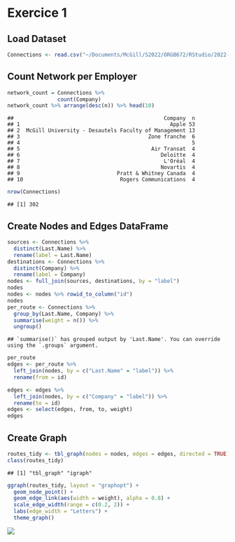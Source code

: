 Exercice 1
================

## Load Dataset

``` r
Connections <- read.csv("~/Documents/McGill/S2022/ORGB672/RStudio/2022-ona-assignments/Connections.csv")
```

## Count Network per Employer

``` r
network_count = Connections %>% 
                count(Company)
network_count %>% arrange(desc(n)) %>% head(10)
```

    ##                                                Company  n
    ## 1                                                Apple 53
    ## 2  McGill University - Desautels Faculty of Management 13
    ## 3                                         Zone franche  6
    ## 4                                                       5
    ## 5                                          Air Transat  4
    ## 6                                             Deloitte  4
    ## 7                                              L'Oréal  4
    ## 8                                             Novartis  4
    ## 9                               Pratt & Whitney Canada  4
    ## 10                               Rogers Communications  4

``` r
nrow(Connections)
```

    ## [1] 302

## Create Nodes and Edges DataFrame

``` r
sources <- Connections %>%
  distinct(Last.Name) %>%
  rename(label = Last.Name)
destinations <- Connections %>%
  distinct(Company) %>%
  rename(label = Company)
nodes <- full_join(sources, destinations, by = "label")
nodes
nodes <- nodes %>% rowid_to_column("id")
nodes
per_route <- Connections %>%  
  group_by(Last.Name, Company) %>%
  summarise(weight = n()) %>% 
  ungroup()
```

    ## `summarise()` has grouped output by 'Last.Name'. You can override using the `.groups` argument.

``` r
per_route
edges <- per_route %>% 
  left_join(nodes, by = c("Last.Name" = "label")) %>% 
  rename(from = id)

edges <- edges %>% 
  left_join(nodes, by = c("Company" = "label")) %>% 
  rename(to = id)
edges <- select(edges, from, to, weight)
edges
```

## Create Graph

``` r
routes_tidy <- tbl_graph(nodes = nodes, edges = edges, directed = TRUE)
class(routes_tidy)
```

    ## [1] "tbl_graph" "igraph"

``` r
ggraph(routes_tidy, layout = "graphopt") + 
  geom_node_point() +
  geom_edge_link(aes(width = weight), alpha = 0.8) + 
  scale_edge_width(range = c(0.2, 2)) +
  labs(edge_width = "Letters") +
  theme_graph()
```

![](Untitled_files/figure-gfm/unnamed-chunk-7-1.png)<!-- -->
